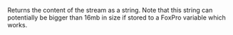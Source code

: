 ﻿Returns the content of the stream as a string. Note that this string can potentially be bigger than 16mb in size if stored to a FoxPro variable which works.